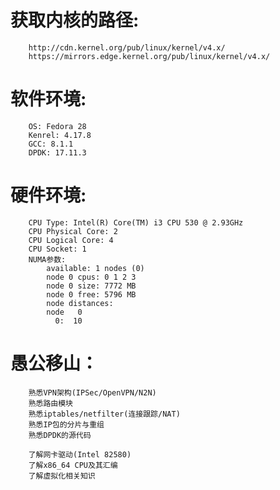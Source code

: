 # 获取内核的路径:
        http://cdn.kernel.org/pub/linux/kernel/v4.x/
        https://mirrors.edge.kernel.org/pub/linux/kernel/v4.x/

# 软件环境:
        OS: Fedora 28
        Kenrel: 4.17.8
        GCC: 8.1.1
        DPDK: 17.11.3

# 硬件环境:
        CPU Type: Intel(R) Core(TM) i3 CPU 530 @ 2.93GHz
        CPU Physical Core: 2
        CPU Logical Core: 4
        CPU Socket: 1
        NUMA参数:
            available: 1 nodes (0)
            node 0 cpus: 0 1 2 3
            node 0 size: 7772 MB
            node 0 free: 5796 MB
            node distances:
            node   0
              0:  10

# 愚公移山：
        熟悉VPN架构(IPSec/OpenVPN/N2N)
        熟悉路由模块
        熟悉iptables/netfilter(连接跟踪/NAT)
        熟悉IP包的分片与重组
        熟悉DPDK的源代码
        
        了解网卡驱动(Intel 82580)
        了解x86_64 CPU及其汇编
        了解虚拟化相关知识



